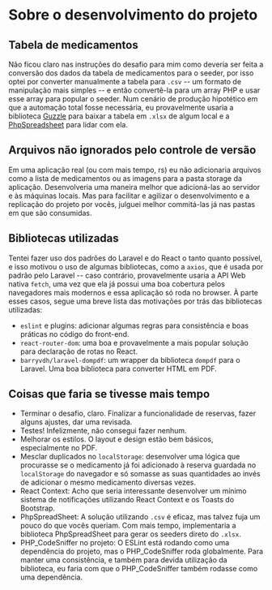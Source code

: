 # Sobre o desenvolvimento do projeto

## Tabela de medicamentos

Não ficou claro nas instruções do desafio para mim como deveria ser feita a conversão dos dados da tabela de medicamentos para o seeder, por isso optei por converter manualmente a tabela para `.csv` -- um formato de manipulação mais simples -- e então convertê-la para um array PHP e usar esse array para popular o seeder. Num cenário de produção hipotético em que a automação total fosse necessária, eu provavelmente usaria a biblioteca [Guzzle](https://github.com/guzzle/guzzle) para baixar a tabela em `.xlsx` de algum local e a [PhpSpreadsheet](https://github.com/PHPOffice/PhpSpreadsheet) para lidar com ela.

## Arquivos não ignorados pelo controle de versão

Em uma aplicação real (ou com mais tempo, rs) eu não adicionaria arquivos como a lista de medicamentos ou as imagens para a pasta storage da aplicação. Desenvolveria uma maneira melhor que adicioná-las ao servidor e às máquinas locais. Mas para facilitar e agilizar o desenvolvimento e a replicação do projeto por vocês, julguei melhor commitá-las já nas pastas em que são consumidas.

## Bibliotecas utilizadas

Tentei fazer uso dos padrões do Laravel e do React o tanto quanto possível, e isso motivou o uso de algumas bibliotecas, como a `axios`, que é usada por padrão pelo Laravel -- caso contrário, provavelmente usaria a API Web nativa `fetch`, uma vez que ela já possui uma boa cobertura pelos navegadores mais modernos e essa aplicação só roda no browser. À parte esses casos, segue uma breve lista das motivações por trás das bibliotecas utilizadas:

- `eslint` e plugins: adicionar algumas regras para consistência e boas práticas no código do front-end.
- `react-router-dom`: uma boa e provavelmente a mais popular solução para declaração de rotas no React.
- `barryvdh/laravel-dompdf`: um wrapper da biblioteca `dompdf` para o Laravel. Uma boa biblioteca para converter HTML em PDF.

## Coisas que faria se tivesse mais tempo

- Terminar o desafio, claro. Finalizar a funcionalidade de reservas, fazer alguns ajustes, dar uma revisada.
- Testes! Infelizmente, não consegui fazer nenhum.
- Melhorar os estilos. O layout e design estão bem básicos, especialmente no PDF.
- Mesclar duplicados no `localStorage`: desenvolver uma lógica que procurasse se o medicamento já foi adicionado à reserva guardada no `localStorage` do navegador e só somasse as suas quantidades ao invés de adicionar o mesmo medicamento diversas vezes.
- React Context: Acho que seria interessante desenvolver um mínimo sistema de notificações utilizando React Context e os Toasts do Bootstrap.
- PhpSpreadSheet: A solução utilizando `.csv` é eficaz, mas talvez fuja um pouco do que vocês queriam. Com mais tempo, implementaria a biblioteca PhpSpreadSheet para gerar os seeders direto do `.xlsx`.
- PHP_CodeSniffer no projeto: O ESLint está rodando como uma dependência do projeto, mas o PHP_CodeSniffer roda globalmente. Para manter uma consistência, e também para devida utilização da biblioteca, eu faria com que o PHP_CodeSniffer também rodasse como uma dependência.
